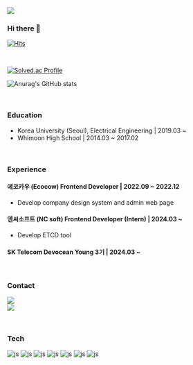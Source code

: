 <img src="https://capsule-render.vercel.app/api?type=waving&height=300&color=gradient&text=Chul's%20hub"/>

### Hi there 👋
[![Hits](https://hits.seeyoufarm.com/api/count/incr/badge.svg?url=https%3A%2F%2Fgithub.com%2Fmanu1307&count_bg=%2384A8FF&title_bg=%23555555&icon=&icon_color=%23E7E7E7&title=hits&edge_flat=false)](https://hits.seeyoufarm.com)

</br>

[![Solved.ac Profile](http://mazassumnida.wtf/api/v2/generate_badge?boj=jasonsc)](https://solved.ac/jasonsc/)

<!--[![Top Langs](https://github-readme-stats.vercel.app/api/top-langs/?username=manu1307)](https://github.com/anuraghazra/github-readme-stats)-->
![Anurag's GitHub stats](https://github-readme-stats.vercel.app/api?username=manu1307&hide=contribs,prs&show_icons=true&theme=merko)

<br/>

### Education
<ul>
<li>Korea University (Seoul), Electrical Engineering | 2019.03 ~ </li>
<li>Whimoon High School | 2014.03 ~ 2017.02 </li>
</ul>

<br/>

### Experience

#### 에코카우 (Ecocow) Frontend Developer | 2022.09 ~ 2022.12

<ul>
	<li>Develop company design system and admin web page</li>
</ul>


#### 엔씨소프트 (NC soft) Frontend Developer (Intern) | 2024.03 ~

<ul>
	<li>Develop ETCD tool</li>
</ul>

#### SK Telecom Devocean Young 3기 | 2024.03 ~

<br/>

### Contact
<a href="https://www.instagram.com/iron_castle__/"><img src="https://img.shields.io/badge/Instagram-E4405F?style=flat-square&logo=Instagram&logoColor=white"/></a>
<br/>
<a href="https://www.facebook.com/profile.php?id=100006778054667"><img src="https://img.shields.io/badge/Facebook-1877F2?style=flat-square&logo=Facebook&logoColor=white"/></a>
<br/>

<br/>

### Tech
![js](https://img.shields.io/badge/JavaScript-F7DF1E?style=for-the-badge&logo=JavaScript&logoColor=white)
![js](https://img.shields.io/badge/TypeScript-007ACC?style=for-the-badge&logo=typescript&logoColor=white)
![js](https://img.shields.io/badge/HTML5-E34F26?style=for-the-badge&logo=html5&logoColor=white)
![js](https://img.shields.io/badge/React-20232A?style=for-the-badge&logo=react&logoColor=61DAFB)
![js](https://img.shields.io/badge/Tailwind_CSS-38B2AC?style=for-the-badge&logo=tailwind-css&logoColor=white)
![js](https://img.shields.io/badge/styled--components-DB7093?style=for-the-badge&logo=styled-components&logoColor=white)
![js](https://img.shields.io/badge/Next.js-000?logo=nextdotjs&logoColor=fff&style=for-the-badge)
	
<br/>




<!--
**manu1307/manu1307** is a ✨ _special_ ✨ repository because its `README.md` (this file) appears on your GitHub profile.




Here are some ideas to get you started:

- 🔭 I’m currently working on ...
- 🌱 I’m currently learning ...
- 👯 I’m looking to collaborate on ...
- 🤔 I’m looking for help with ...
- 💬 Ask me about ...
- 📫 How to reach me: ...
- 😄 Pronouns: ...
- ⚡ Fun fact: ...
-->
